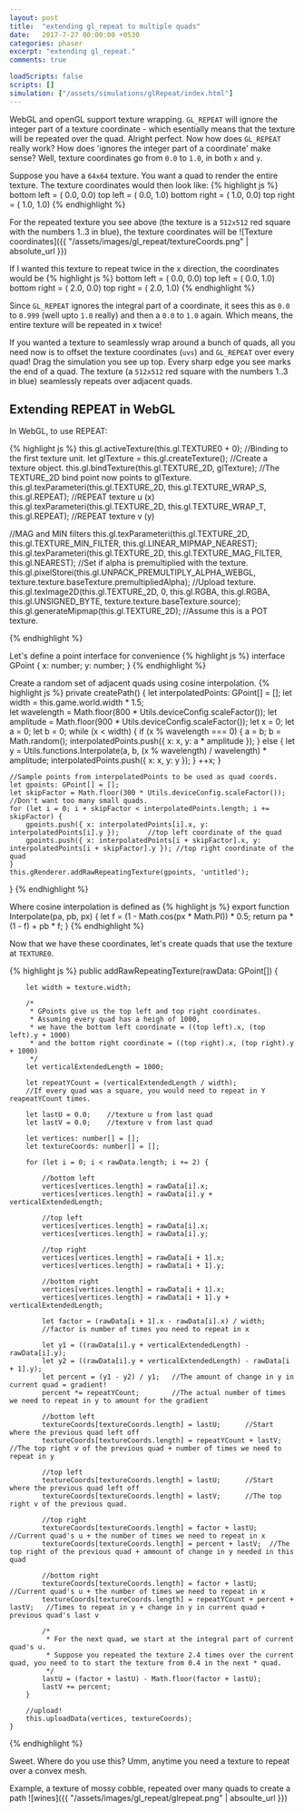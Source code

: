 ```yaml
---
layout: post
title:  "extending gl_repeat to multiple quads"
date:   2017-7-27 00:00:00 +0530
categories: phaser
excerpt: "extending gl_repeat."
comments: true

loadScripts: false
scripts: []
simulation: ["/assets/simulations/glRepeat/index.html"]
---
```


WebGL and openGL support texture wrapping. `GL_REPEAT` will ignore the integer part of a texture coordinate - which esentially means that the texture will be repeated over the quad.
Alright perfect. Now how does `GL_REPEAT` really work? How does 'ignores the integer part of a coordinate' make sense?
Well, texture coordinates go from `0.0` to `1.0`, in both `x` and `y`.

Suppose you have a `64x64` texture. You want a quad to render the entire texture. The texture coordinates would then look like:
{% highlight js %}
bottom left = ( 0.0, 0.0) 
top left = ( 0.0, 1.0)
bottom right = ( 1.0, 0.0)
top right = ( 1.0, 1.0)
{% endhighlight %}

For the repeated texture you see above (the texture is a `512x512` red square with the numbers 1..3 in blue), the texture coordinates will be
![Texture coordinates]({{ "/assets/images/gl_repeat/textureCoords.png" | absolute_url }})

If I wanted this texture to repeat twice in the x direction, the coordinates would be
{% highlight js %}
bottom left = ( 0.0, 0.0) 
top left = ( 0.0, 1.0)
bottom right = ( 2.0, 0.0)
top right = ( 2.0, 1.0)
{% endhighlight %}

Since `GL_REPEAT` ignores the integral part of a coordinate, it sees this as `0.0` to `0.999` (well upto `1.0` really) and then a `0.0` to `1.0` again. Which means, the entire texture will be repeated in x twice!

If you wanted a texture to seamlessly wrap around a bunch of quads, all you need now is to offset the texture coordinates (`uvs`) and `GL_REPEAT` over every quad! 
Drag the simulation you see up top. Every sharp edge you see marks the end of a quad. The texture (a `512x512` red square with the numbers 1..3 in blue) seamlessly repeats over adjacent quads.

## Extending REPEAT in WebGL

In WebGL, to use REPEAT:

{% highlight js %}
this.gl.activeTexture(this.gl.TEXTURE0 + 0);        //Binding to the first texture unit.
let glTexture = this.gl.createTexture();            //Create a texture object.
this.gl.bindTexture(this.gl.TEXTURE_2D, glTexture); //The TEXTURE_2D bind point now points to glTexture.
this.gl.texParameteri(this.gl.TEXTURE_2D, this.gl.TEXTURE_WRAP_S, this.gl.REPEAT);  //REPEAT texture u (x)
this.gl.texParameteri(this.gl.TEXTURE_2D, this.gl.TEXTURE_WRAP_T, this.gl.REPEAT);  //REPEAT texture v (y)

//MAG and MIN filters
this.gl.texParameteri(this.gl.TEXTURE_2D, this.gl.TEXTURE_MIN_FILTER, this.gl.LINEAR_MIPMAP_NEAREST);  
this.gl.texParameteri(this.gl.TEXTURE_2D, this.gl.TEXTURE_MAG_FILTER, this.gl.NEAREST);
//Set if alpha is premultiplied with the texture.
this.gl.pixelStorei(this.gl.UNPACK_PREMULTIPLY_ALPHA_WEBGL, texture.texture.baseTexture.premultipliedAlpha);
//Upload texture.
this.gl.texImage2D(this.gl.TEXTURE_2D, 0, this.gl.RGBA, this.gl.RGBA, this.gl.UNSIGNED_BYTE, texture.texture.baseTexture.source);
this.gl.generateMipmap(this.gl.TEXTURE_2D);         //Assume this is a POT texture.

{% endhighlight %}

Let's define a point interface for convenience
{% highlight js %}
interface GPoint {
    x: number;
    y: number;
}
{% endhighlight %}

Create a random set of adjacent quads using cosine interpolation.
{% highlight js %}
private createPath() {
    let interpolatedPoints: GPoint[] = [];
    let width = this.game.world.width * 1.5;    
    let wavelength = Math.floor(800 * Utils.deviceConfig.scaleFactor());
    let amplitude = Math.floor(900 * Utils.deviceConfig.scaleFactor());
    let x = 0;
    let a = 0;
    let b = 0;
    while (x < width) {
        if (x % wavelength === 0) {
            a = b;
            b = Math.random();
            interpolatedPoints.push({ x: x, y: a * amplitude });
        } else {
            let y = Utils.functions.Interpolate(a, b, (x % wavelength) / wavelength) * amplitude;
            interpolatedPoints.push({ x: x, y: y });
        }
        ++x;
    }

    //Sample points from interpolatedPoints to be used as quad coords.
    let gpoints: GPoint[] = [];
    let skipFactor = Math.floor(300 * Utils.deviceConfig.scaleFactor());    //Don't want too many small quads.
    for (let i = 0; i + skipFactor < interpolatedPoints.length; i += skipFactor) {
        gpoints.push({ x: interpolatedPoints[i].x, y: interpolatedPoints[i].y });       //top left coordinate of the quad
        gpoints.push({ x: interpolatedPoints[i + skipFactor].x, y: interpolatedPoints[i + skipFactor].y }); //top right coordinate of the quad
    }
    this.gRenderer.addRawRepeatingTexture(gpoints, 'untitled');
}
{% endhighlight %}

Where cosine interpolation is defined as
{% highlight js %}
    export function Interpolate(pa, pb, px) {
        let f = (1 - Math.cos(px * Math.PI)) * 0.5;
        return pa * (1 - f) + pb * f;
    }
{% endhighlight %}

Now that we have these coordinates, let's create quads that use the texture at `TEXTURE0`.

{% highlight js %}
public addRawRepeatingTexture(rawData: GPoint[]) {

        let width = texture.width;

        /* 
         * GPoints give us the top left and top right coordinates. 
         * Assuming every quad has a heigh of 1000,
         * we have the bottom left coordinate = ((top left).x, (top left).y + 1000) 
         * and the bottom right coordinate = ((top right).x, (top right).y + 1000)
         */
        let verticalExtendedLength = 1000;  
        
        let repeatYCount = (verticalExtendedLength / width); 
        //If every quad was a square, you would need to repeat in Y reapeatYCount times.

        let lastU = 0.0;    //texture u from last quad
        let lastV = 0.0;    //texture v from last quad

        let vertices: number[] = [];
        let textureCoords: number[] = [];

        for (let i = 0; i < rawData.length; i += 2) {

            //bottom left
            vertices[vertices.length] = rawData[i].x;
            vertices[vertices.length] = rawData[i].y + verticalExtendedLength;

            //top left
            vertices[vertices.length] = rawData[i].x;
            vertices[vertices.length] = rawData[i].y;

            //top right
            vertices[vertices.length] = rawData[i + 1].x;
            vertices[vertices.length] = rawData[i + 1].y;

            //bottom right
            vertices[vertices.length] = rawData[i + 1].x;
            vertices[vertices.length] = rawData[i + 1].y + verticalExtendedLength;

            let factor = (rawData[i + 1].x - rawData[i].x) / width; 
            //factor is number of times you need to repeat in x

            let y1 = ((rawData[i].y + verticalExtendedLength) - rawData[i].y);
            let y2 = ((rawData[i].y + verticalExtendedLength) - rawData[i + 1].y);
            let percent = (y1 - y2) / y1;   //The amount of change in y in current quad = gradient!
            percent *= repeatYCount;        //The actual number of times we need to repeat in y to amount for the gradient

            //bottom left
            textureCoords[textureCoords.length] = lastU;      //Start where the previous quad left off
            textureCoords[textureCoords.length] = repeatYCount + lastV; //The top right v of the previous quad + number of times we need to repeat in y

            //top left
            textureCoords[textureCoords.length] = lastU;      //Start where the previous quad left off
            textureCoords[textureCoords.length] = lastV;      //The top right v of the previous quad.

            //top right
            textureCoords[textureCoords.length] = factor + lastU;   //Current quad's u + the number of times we need to repeat in x
            textureCoords[textureCoords.length] = percent + lastV;  //The top right of the previous quad + ammount of change in y needed in this quad

            //bottom right
            textureCoords[textureCoords.length] = factor + lastU;   //Current quad's u + the number of times we need to repeat in x
            textureCoords[textureCoords.length] = repeatYCount + percent + lastV;   //Times to repeat in y + change in y in current quad + previous quad's last v

            /*
             * For the next quad, we start at the integral part of current quad's u.
             * Suppose you repeated the texture 2.4 times over the current quad, you need to to start the texture from 0.4 in the next * quad.
             */
            lastU = (factor + lastU) - Math.floor(factor + lastU);  
            lastV += percent;
        }

        //upload!
        this.uploadData(vertices, textureCoords);
    }

{% endhighlight %}

Sweet. 
Where do you use this? Umm, anytime you need a texture to repeat over a convex mesh.

Example, a texture of mossy cobble, repeated over many quads to create a path
![wines]({{ "/assets/images/gl_repeat/glrepeat.png" | absoulte_url }})
